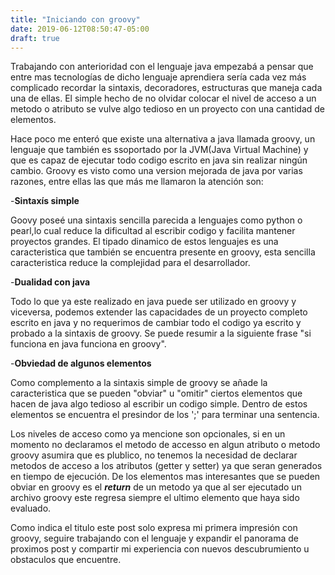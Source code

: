 ```yaml
---
title: "Iniciando con groovy"
date: 2019-06-12T08:50:47-05:00
draft: true
---
```

Trabajando con anterioridad con el lenguaje java empezabá a pensar que entre mas tecnologías de dicho lenguaje aprendiera sería cada vez más complicado recordar la sintaxis, decoradores, estructuras que maneja cada una de ellas. El simple hecho de no olvidar colocar el nivel de acceso a un metodo o atributo se vulve algo tedioso en un proyecto con una cantidad de elementos.

Hace poco me enteró que existe una alternativa a java llamada groovy, un lenguaje que también es ssoportado por la JVM(Java Virtual Machine) y que es capaz de ejecutar todo codigo escrito en java sin realizar ningún cambio. Groovy es visto como una version mejorada de java por  varias razones, entre ellas las que más me llamaron la atención son: 

-**Sintaxís simple**

Goovy poseé una sintaxis sencilla parecida a lenguajes como python o pearl,lo cual reduce la dificultad al escribir codigo y facilita mantener proyectos grandes. El tipado dinamico de estos lenguajes es una caracteristica que también se encuentra presente en groovy, esta sencilla caracteristica reduce la complejidad para el desarrollador.

-**Dualidad con java** 

Todo lo que ya este realizado en java puede ser utilizado en groovy y viceversa, podemos extender las capacidades de un proyecto completo escrito en java y no requerimos de cambiar todo el codigo ya escrito y probado a la sintaxis de groovy. Se puede resumir a la siguiente frase "si funciona en java funciona en groovy".

-**Obviedad de algunos elementos**

Como complemento a la sintaxis simple de groovy se añade la caracteristica que se pueden "obviar" u "omitir" ciertos elementos que hacen de java algo tedioso al escribir un codigo simple. Dentro de estos elementos se encuentra el presindor de los ';' para terminar una sentencia.

Los niveles de acceso como ya mencione son opcionales, si en un momento no declaramos el metodo de accesso en algun atributo o metodo groovy asumira que es plublico, no tenemos la necesidad de declarar metodos de acceso a los atributos (getter y setter) ya que seran generados en tiempo de ejecución. De los elementos mas interesantes que se pueden obviar en groovy es el  ***return*** de un metodo ya que al ser ejecutado un archivo groovy este regresa siempre el ultimo elemento que haya sido evaluado. 

Como indica el titulo este post solo expresa mi primera impresión con groovy, seguire trabajando con el lenguaje y expandir el panorama de proximos post y compartir mi experiencia con nuevos descubrumiento u obstaculos que encuentre.
